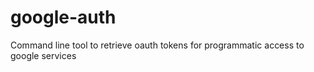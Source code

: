 google-auth
===========

Command line tool to retrieve oauth tokens for programmatic access to google services
